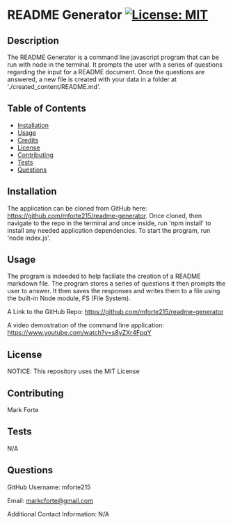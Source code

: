 # README Generator [![License: MIT](https://img.shields.io/badge/License-MIT-yellow.svg)](https://opensource.org/licenses/MIT)

## Description

The README Generator is a command line javascript program that can be run with node in the terminal. It prompts the user with a series of questions regarding the input for a README document. Once the questions are answered, a new file is created with your data in a folder at './created_content/README.md'.

## Table of Contents

- [Installation](#installation)
- [Usage](#usage)
- [Credits](#credits)
- [License](#license)
- [Contributing](#contributing)
- [Tests](#tests)
- [Questions](#questions)

## Installation

The application can be cloned from GitHub here: https://github.com/mforte215/readme-generator. Once cloned, then navigate to the repo in the terminal and once inside, run 'npm install' to install any needed application dependencies. To start the program, run 'node index.js'.

## Usage

The program is indeeded to help faciliate the creation of a README markdown file. The program stores a series of questions it then prompts the user to answer. It then saves the responses and writes them to a file using the built-in Node module, FS (File System).

A Link to the GitHub Repo: https://github.com/mforte215/readme-generator

A video demostration of the command line application: https://www.youtube.com/watch?v=s8yZXr4FpqY

## License

NOTICE: This repository uses the MIT License

## Contributing

Mark Forte

## Tests

N/A

## Questions

GitHub Username: mforte215

Email: markcforte@gmail.com

Additional Contact Information: N/A
